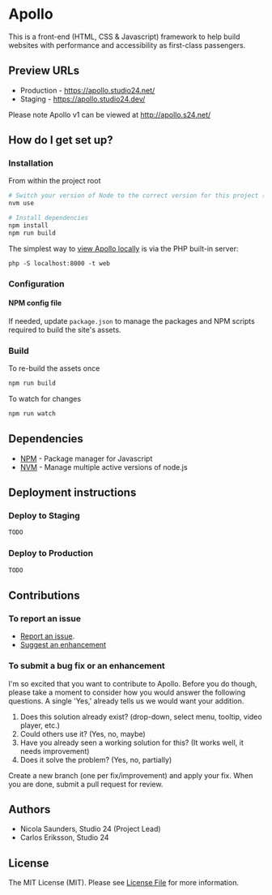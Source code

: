 # Apollo

This is a front-end (HTML, CSS & Javascript) framework to help build websites with performance and accessibility as first-class passengers.

## Preview URLs

* Production - https://apollo.studio24.net/ 
* Staging - https://apollo.studio24.dev/

Please note Apollo v1 can be viewed at http://apollo.s24.net/

## How do I get set up?

### Installation
From within the project root
```bash
# Switch your version of Node to the correct version for this project (see .nvmrc)
nvm use

# Install dependencies
npm install
npm run build
```

The simplest way to [view Apollo locally](http://localhost:8000/) is via the PHP built-in server:

```
php -S localhost:8000 -t web
```

### Configuration

#### NPM config file

If needed, update `package.json` to manage the packages and NPM scripts required to build the site's assets.

### Build

To re-build the assets once

```bash
npm run build
```

To watch for changes

```bash
npm run watch
```

## Dependencies

- [NPM](https://www.npmjs.com/) - Package manager for Javascript
- [NVM](https://github.com/creationix/nvm) - Manage multiple active versions of node.js

## Deployment instructions

### Deploy to Staging

````bash
TODO
````

### Deploy to Production

````bash
TODO
````

## Contributions

### To report an issue

* [Report an issue](https://github.com/studio24/apollo/issues/new?labels=bug).
* [Suggest an enhancement](https://github.com/studio24/apollo/issues/new?labels=enhancement) 

### To submit a bug fix or an enhancement

I'm so excited that you want to contribute to Apollo. Before you do though, please take a moment to consider how you 
would answer the following questions. A single 'Yes,' already tells us we would want your addition.

1. Does this solution already exist? (drop-down, select menu, tooltip, video player, etc.)
2. Could others use it? (Yes, no, maybe)
3. Have you already seen a working solution for this? (It works well, it needs improvement)
4. Does it solve the problem? (Yes, no, partially)

Create a new branch (one per fix/improvement) and apply your fix. When you are done, submit a pull request for review.

## Authors

* Nicola Saunders, Studio 24 (Project Lead)
* Carlos Eriksson, Studio 24 

## License

The MIT License (MIT). Please see [License File](LICENSE) for more information.

[LICENSE]: ./LICENSE
[license-badge]: https://img.shields.io/badge/license-MIT-blue.svg

